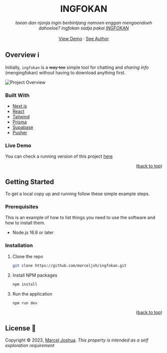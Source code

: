 <a name="readme-top"></a>

<br />
<div align="center">
  <h1 align="center">INGFOKAN</h1>

  <p align="center">
    <em>toean dan njonja ingin berbintjang namoen enggan mengoendoeh dahoeloe? ingfokan sadja pakai <a href="https://github.com/marceljsh/ingfokan">INGFOKAN</a></em>
    <br />
    <br />
    <a href="https://logpose.vercel.app">View Demo</a>
    ·
    <a href="https://linkedin.com/in/marceljsh">See Author</a>
  </p>
</div>

<!-- ABOUT THE PROJECT -->
## Overview ℹ️

Initially, `ingfokan` is a ~~way too~~ simple tool for chatting and *sharing info* (mengingfokan) without having to download anything first.

![Project Overview](misc/overview.png)

### Built With

* [Next.js](https://nextjs.org/)
* [React](https://react.dev/)
* [Tailwind](https://tailwindcss.com/)
* [Prisma](https://www.prisma.io/)
* [Supabase](https://supabase.com/)
* [Pusher](https://pusher.com/)

<!-- LIVE DEMO -->
### Live Demo

You can check a running version of this project <a href="https://logpose.vercel.app">here</a>

<p align="right">(<a href="#readme-top">back to top</a>)</p>

<!-- GETTING STARTED -->
## Getting Started

To get a local copy up and running follow these simple example steps.

### Prerequisites

This is an example of how to list things you need to use the software and how to install them.

* Node.js 16.8 or later

### Installation

1. Clone the repo
   ```bash
   git clone https://github.com/marceljsh/ingfokan.git
   ```
2. Install NPM packages
   ```bash
   npm install
   ```
2. Run the application
   ```bash
   npm run dev
   ```

<p align="right">(<a href="#readme-top">back to top</a>)</p>

## License 📜

Copyright © 2023, [Marcel Joshua](https://github.com/marceljsh). _This property is intended as a self exploration requirement_